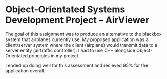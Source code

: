 # Object-Orientated Systems Development Project – AirViewer

The goal of this assignment was to produce an alternative to the blackbox system that airplanes currently use. My proposed application was a client/server system where the client (airplane) would transmit data to a server entity (airtraffic controller). I had to use C++ alongside Object-Orientated principles in my project.

I ended up doing well for this assessment and recieved 95% for the application overall.
